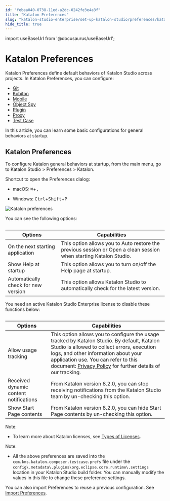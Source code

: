 ```yaml
---
id: "febaa040-0738-11ed-a2dc-0242fe3e4a3f"
title: "Katalon Preferences"
slug: "katalon-studio-enterprise/set-up-katalon-studio/preferences/katalon-preferences"
hide_title: true
---
```

import useBaseUrl from '@docusaurus/useBaseUrl';


# <a id="id" class="anchor_top_offset"/><a id="ariaid-title1" class="anchor_top_offset"/>Katalon Preferences

<p xmlns="http://www.w3.org/1999/xhtml" className="p">Katalon Preferences define default behaviors of Katalon Studio   across projects. In Katalon Preferences, you can configure:</p> 
<ul xmlns="http://www.w3.org/1999/xhtml" className="ul"><li className="li">     <a className="xref" href="/docs/katalon-studio-enterprise/integration/git-integration/git-integration#id_2">Git</a>   </li><li className="li">     <a className="xref" href="/docs/katalon-studio-enterprise/integration/kobiton-integration#id_1">Kobiton</a>   </li><li className="li">     <a className="xref" href="/docs/katalon-studio-enterprise/set-up-katalon-studio/preferences/mobile-preferences">Mobile</a>   </li><li className="li">     <a className="xref" href="/docs/katalon-studio-enterprise/set-up-katalon-studio/preferences/object-spy-preferences">Object       Spy</a>   </li><li className="li">     <a className="xref" href="/docs/katalon-studio-enterprise/extend-katalon-studio/katalon-studio-plugins/using-plugins">Plugin</a>   </li><li className="li">     <a className="xref" href="/docs/katalon-studio-enterprise/set-up-katalon-studio/preferences/proxy-preferences">Proxy</a>   </li><li className="li">     <a className="xref" href="/docs/katalon-studio-enterprise/set-up-katalon-studio/preferences/test-case-preferences">Test       Case</a>   </li></ul> 
<p xmlns="http://www.w3.org/1999/xhtml" className="p">In this article, you can learn some basic configurations for   general behaviors at startup.</p> 

## <a id="id_1" class="anchor_top_offset"/>Katalon Preferences

<p xmlns="http://www.w3.org/1999/xhtml" className="p">To configure Katalon general behaviors at startup, from the main menu, go to <span className="ph uicontrol">Katalon Studio</span> &gt; <span className="ph uicontrol">Preferences</span> &gt; <span className="ph uicontrol">Katalon</span>.</p> 
<p xmlns="http://www.w3.org/1999/xhtml" className="p">Shortcut to open the <span className="ph uicontrol">Preferences</span> dialog:</p> 
<div xmlns="http://www.w3.org/1999/xhtml" className="p">
  <ul className="ul"><li className="li">
      <p className="p"><span className="ph uicontrol">macOS</span>: <kbd className="ph userinput">⌘</kbd>+<kbd className="ph userinput">,</kbd></p>
    </li><li className="li">
      <p className="p"><span className="ph uicontrol">Windows</span>: <kbd className="ph userinput">Ctrl</kbd>+<kbd className="ph userinput">Shift</kbd>+<kbd className="ph userinput">P</kbd></p>
    </li></ul>
</div>
<p xmlns="http://www.w3.org/1999/xhtml" className="p"><img className="image" width={600} src={useBaseUrl("/12c341f0-0739-11ed-a2dc-0242fe3e4a3f.png")} alt="Katalon preferences" /> </p> 
<p xmlns="http://www.w3.org/1999/xhtml" className="p">You can see the following options:</p> 
<table xmlns="http://www.w3.org/1999/xhtml" className="table"><caption /><colgroup><col /><col /></colgroup><thead className="thead"><tr className><th className="entry anchor_top_offset" id="id_1__entry__1">Options</th><th className="entry anchor_top_offset" id="id_1__entry__2">Capabilities</th></tr></thead><tbody className="tbody"><tr className><td className="entry" headers="id_1__entry__1 id_1__entry__2 ">On the next starting application</td><td className="entry" headers="id_1__entry__1 id_1__entry__2 ">This option allows you to <span className="ph uicontrol">Auto restore the previous session</span> or <span className="ph uicontrol">Open a clean session</span> when starting Katalon Studio.</td></tr><tr className><td className="entry" headers="id_1__entry__1 id_1__entry__2 ">Show Help at startup</td><td className="entry" headers="id_1__entry__1 id_1__entry__2 ">This option allows you to turn on/off the <span className="ph uicontrol">Help</span> page at startup.</td></tr><tr className><td className="entry" headers="id_1__entry__1 id_1__entry__2 ">Automatically check for new version</td><td className="entry" headers="id_1__entry__1 id_1__entry__2 ">This option allows Katalon Studio to automatically check for the latest version.</td></tr></tbody></table> 
<p xmlns="http://www.w3.org/1999/xhtml" className="p">You need an active Katalon Studio Enterprise license to disable these functions below:</p> 
<table xmlns="http://www.w3.org/1999/xhtml" className="table"><caption /><thead className="thead"><tr className><th className="entry anchor_top_offset" id="id_1__entry__9">Options</th><th className="entry anchor_top_offset" id="id_1__entry__10">Capabilities</th></tr></thead><tbody className="tbody"><tr className><td className="entry" headers="id_1__entry__9 id_1__entry__10 ">Allow usage tracking</td><td className="entry" headers="id_1__entry__9 id_1__entry__10 ">This option allows you to configure the usage tracked by Katalon Studio. By default, Katalon Studio is allowed to collect errors, execution logs, and other information about your application use. You can refer to this document: <a className="xref j-external-link" href="https://www.katalon.com/terms/katalon/privacy-policy/" target="_blank">Privacy Policy</a> for further details of our tracking.</td></tr><tr className><td className="entry" headers="id_1__entry__9 id_1__entry__10 ">Received dynamic content notifications</td><td className="entry" headers="id_1__entry__9 id_1__entry__10 ">From Katalon version 8.2.0, you can stop receiving notifications from the Katalon Studio team by un-checking this option.</td></tr><tr className><td className="entry" headers="id_1__entry__9 id_1__entry__10 ">Show Start Page contents</td><td className="entry" headers="id_1__entry__9 id_1__entry__10 ">From Katalon version 8.2.0, you can hide Start Page contents by un-checking this option.</td></tr></tbody></table> 
<div xmlns="http://www.w3.org/1999/xhtml" className="note note note_note"><span className="note__title">Note:</span> 
  <ul className="ul"><li className="li">To learn more about Katalon licenses, see <a className="xref" href="/docs/products-and-licenses/katalon-studio-enterprise-and-runtime-engine-licenses/license-overview">Types of Licenses</a>.</li></ul>
</div>
<div xmlns="http://www.w3.org/1999/xhtml" className="note note note_note"><span className="note__title">Note:</span> 
  <ul className="ul"><li className="li">All the above preferences are saved into the <code className="ph codeph">com.kms.katalon.composer.testcase.prefs</code> file under the <code className="ph codeph">config\.metadata\.plugins\org.eclipse.core.runtime\.settings</code> location in your Katalon Studio build folder. You can manually modify the values in this file to change these preference settings.</li></ul>
</div>
<p xmlns="http://www.w3.org/1999/xhtml" className="p">You can also import Preferences to reuse a previous configuration. See <a className="xref" href="/docs/katalon-studio-enterprise/set-up-katalon-studio/preferences/import-preferences">Import Preferences</a>.</p> 
